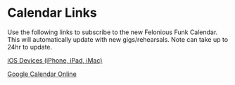 # Calendar Links
Use the following links to subscribe to the new Felonious Funk Calendar. This will automatically update with new gigs/rehearsals. Note can take up to 24hr to update.

[iOS Devices (iPhone, iPad, iMac)](webcal://ics.teamup.com/feed/ksn848cx2ktvwqp6qu/0.ics)

[Google Calendar Online](https://calendar.google.com/calendar/u/0/r?cid=webcal://ics.teamup.com/feed/ksn848cx2ktvwqp6qu/0.ics)
